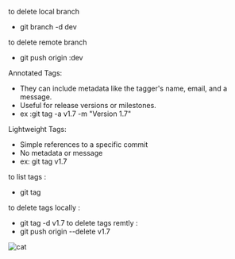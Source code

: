 to delete local branch
- git branch -d dev

to delete remote branch
- git push origin :dev

Annotated Tags:
- They can include metadata like the tagger's name, email, and a message.
- Useful for release versions or milestones.
- ex :git tag -a v1.7 -m "Version 1.7"

Lightweight Tags:
- Simple references to a specific commit
- No metadata or message
- ex: git tag v1.7

to list tags :
- git tag

to delete tags locally :
- git tag -d v1.7
to delete tags remtly :
- git push origin --delete v1.7
  

![cat](https://gratisography.com/photo/cool-cat/)
  

